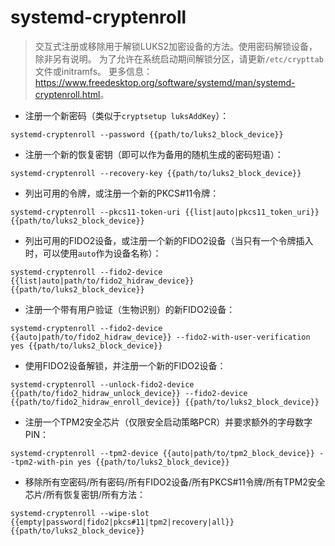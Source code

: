 # systemd-cryptenroll

> 交互式注册或移除用于解锁LUKS2加密设备的方法。使用密码解锁设备，除非另有说明。
> 为了允许在系统启动期间解锁分区，请更新`/etc/crypttab`文件或initramfs。
> 更多信息：<https://www.freedesktop.org/software/systemd/man/systemd-cryptenroll.html>。

- 注册一个新密码（类似于`cryptsetup luksAddKey`）：

`systemd-cryptenroll --password {{path/to/luks2_block_device}}`

- 注册一个新的恢复密钥（即可以作为备用的随机生成的密码短语）：

`systemd-cryptenroll --recovery-key {{path/to/luks2_block_device}}`

- 列出可用的令牌，或注册一个新的PKCS#11令牌：

`systemd-cryptenroll --pkcs11-token-uri {{list|auto|pkcs11_token_uri}} {{path/to/luks2_block_device}}`

- 列出可用的FIDO2设备，或注册一个新的FIDO2设备（当只有一个令牌插入时，可以使用`auto`作为设备名称）：

`systemd-cryptenroll --fido2-device {{list|auto|path/to/fido2_hidraw_device}} {{path/to/luks2_block_device}}`

- 注册一个带有用户验证（生物识别）的新FIDO2设备：

`systemd-cryptenroll --fido2-device {{auto|path/to/fido2_hidraw_device}} --fido2-with-user-verification yes {{path/to/luks2_block_device}}`

- 使用FIDO2设备解锁，并注册一个新的FIDO2设备：

`systemd-cryptenroll --unlock-fido2-device {{path/to/fido2_hidraw_unlock_device}} --fido2-device {{path/to/fido2_hidraw_enroll_device}} {{path/to/luks2_block_device}}`

- 注册一个TPM2安全芯片（仅限安全启动策略PCR）并要求额外的字母数字PIN：

`systemd-cryptenroll --tpm2-device {{auto|path/to/tpm2_block_device}} --tpm2-with-pin yes {{path/to/luks2_block_device}}`

- 移除所有空密码/所有密码/所有FIDO2设备/所有PKCS#11令牌/所有TPM2安全芯片/所有恢复密钥/所有方法：

`systemd-cryptenroll --wipe-slot {{empty|password|fido2|pkcs#11|tpm2|recovery|all}} {{path/to/luks2_block_device}}`